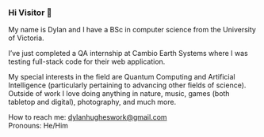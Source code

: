 ### Hi Visitor 👋

My name is Dylan and I have a BSc in computer science from the University of Victoria.

I’ve just completed a QA internship at Cambio Earth Systems where I was testing full-stack code for their web application.

My special interests in the field are Quantum Computing and Artificial Intelligence (particularly pertaining to advancing other fields of science). Outside of work I love doing anything in nature, music, games (both tabletop and digital), photography, and much more.

How to reach me: dylanhugheswork@gmail.com  
Pronouns: He/Him   

<!--
**DH3773/DH3773** is a ✨ _special_ ✨ repository because its `README.md` (this file) appears on your GitHub profile.

Here are some ideas to get you started:

- 🔭 I’m currently working on ...
- 🌱 I’m currently learning ...
- 👯 I’m looking to collaborate on ...
- 🤔 I’m looking for help with ...
- 💬 Ask me about ...
- 📫 How to reach me: ...
- 😄 Pronouns: ...
- ⚡ Fun fact: ...
-->

